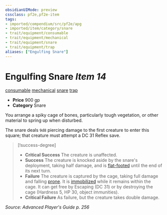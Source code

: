 ```yaml
---
obsidianUIMode: preview
cssclass: pf2e,pf2e-item
tags:
- imported/compendium/src/pf2e/apg
- imported/item/category/snare
- trait/equipment/consumable
- trait/equipment/mechanical
- trait/equipment/snare
- trait/equipment/trap
aliases: ["Engulfing Snare"]
---
```

# Engulfing Snare *Item 14*  
[consumable](consumable.md)  [mechanical](mechanical.md)  [snare](snare.md)  [trap](trap.md)  

- **Price** 900 gp
- **Category** Snare

You arrange a spiky cage of bones, particularly tough vegetation, or other material to spring up when disturbed.

The snare deals `9d8` piercing damage to the first creature to enter this square; that creature must attempt a DC 31 Reflex save.

> [!success-degree] 
> - **Critical Success** The creature is unaffected.
> - **Success** The creature is knocked aside by the snare's deployment, taking half damage, and is [flat-footed](conditions.md#Flat-footed) until the end of its next turn.
> - **Failure** The creature is captured by the cage, taking full damage and falling [prone](conditions.md#Prone). It is [immobilized](conditions.md#Immobilized) while it remains within the cage. It can get free by Escaping (DC 31) or by destroying the cage (Hardness 5, HP 30, object immunities).
> - **Critical Failure** As failure, but the creature takes double damage.

*Source: Advanced Player's Guide p. 256*